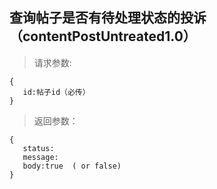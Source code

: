 查询帖子是否有待处理状态的投诉（contentPostUntreated1.0）
-----------------------------
>请求参数:

    {
       id:帖子id（必传）
    }

>返回参数：

	{
       status:
       message:
       body:true  ( or false)
	}
